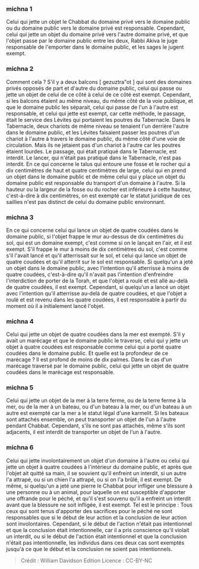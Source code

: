 
### michna 1
Celui qui jette un objet le Chabbat du domaine privé vers le domaine public ou du domaine public vers le domaine privé est responsable. Cependant, celui qui jette un objet du domaine privé vers l'autre domaine privé, et que l'objet passe par le domaine public entre les deux, Rabbi Akiva le juge responsable de l'emporter dans le domaine public, et les sages le jugent exempt.

### michna 2
Comment cela ? S'il y a deux balcons [ gezuztra"ot ] qui sont des domaines privés opposés de part et d'autre du domaine public, celui qui passe ou jette un objet de celui de ce côté à celui de ce côté est exempt. Cependant, si les balcons étaient au même niveau, du même côté de la voie publique, et que le domaine public les séparait, celui qui passe de l'un à l'autre est responsable, et celui qui jette est exempt, car cette méthode, le passage, était le service des Lévites qui portaient les poutres du Tabernacle. Dans le Tabernacle, deux chariots de même niveau se tenaient l'un derrière l'autre dans le domaine public, et les Lévites faisaient passer les poutres d'un chariot à l'autre à travers le domaine public, du même côté d'une voie de circulation. Mais ils ne jetaient pas d'un chariot à l'autre car les poutres étaient lourdes. Le passage, qui était pratiqué dans le Tabernacle, est interdit. Le lancer, qui n'était pas pratiqué dans le Tabernacle, n'est pas interdit. En ce qui concerne le talus qui entoure une fosse et le rocher qui a dix centimètres de haut et quatre centimètres de large, celui qui en prend un objet dans le domaine public et de même celui qui y place un objet du domaine public est responsable du transport d'un domaine à l'autre. Si la hauteur ou la largeur de la fosse ou du rocher est inférieure à cette hauteur, c'est-à-dire à dix centimètres, on est exempté car le statut juridique de ces saillies n'est pas distinct de celui du domaine public environnant.

### michna 3
En ce qui concerne celui qui lance un objet de quatre coudées dans le domaine public, si l'objet frappe le mur au-dessus de dix centimètres du sol, qui est un domaine exempt, c'est comme si on le lançait en l'air, et il est exempt. S'il frappe le mur à moins de dix centimètres du sol, c'est comme s'il l'avait lancé et qu'il atterrissait sur le sol, et celui qui lance un objet de quatre coudées et qu'il atterrit sur le sol est responsable. Si quelqu'un a jeté un objet dans le domaine public, avec l'intention qu'il atterrisse à moins de quatre coudées, c'est-à-dire qu'il n'avait pas l'intention d'enfreindre l'interdiction de porter de la Torah, et que l'objet a roulé et est allé au-delà de quatre coudées, il est exempt. Cependant, si quelqu'un a lancé un objet avec l'intention qu'il atterrisse au-delà de quatre coudées, et que l'objet a roulé et est revenu dans les quatre coudées, il est responsable à partir du moment où il a initialement lancé l'objet.

### michna 4
Celui qui jette un objet de quatre coudées dans la mer est exempté. S'il y avait un marécage et que le domaine public le traverse, celui qui y jette un objet à quatre coudées est responsable comme celui qui a porté quatre coudées dans le domaine public. Et quelle est la profondeur de ce marécage ? Il est profond de moins de dix palmes. Dans le cas d'un marécage traversé par le domaine public, celui qui jette un objet de quatre coudées dans le marécage est responsable.

### michna 5
Celui qui jette un objet de la mer à la terre ferme, ou de la terre ferme à la mer, ou de la mer à un bateau, ou d'un bateau à la mer, ou d'un bateau à un autre est exempté car la mer a le statut légal d'une karmelit. Si les bateaux sont attachés ensemble, on peut transporter un objet de l'un à l'autre pendant Chabbat. Cependant, s'ils ne sont pas attachés, même s'ils sont adjacents, il est interdit de transporter un objet de l'un à l'autre.

### michna 6
Celui qui jette involontairement un objet d'un domaine à l'autre ou celui qui jette un objet à quatre coudées à l'intérieur du domaine public, et après que l'objet ait quitté sa main, il se souvient qu'il enfreint un interdit, si un autre l'a attrapé, ou si un chien l'a attrapé, ou si on l'a brûlé, il est exempt. De même, si quelqu'un a jeté une pierre le Chabbat pour infliger une blessure à une personne ou à un animal, pour laquelle on est susceptible d'apporter une offrande pour le péché, et qu'il s'est souvenu qu'il a enfreint un interdit avant que la blessure ne soit infligée, il est exempt. Tel est le principe : Tous ceux qui sont tenus d'apporter des sacrifices pour le péché ne sont responsables que si le début de leur action et la conclusion de leur action sont involontaires. Cependant, si le début de l'action n'était pas intentionnel et que la conclusion était intentionnelle, car il a pris conscience qu'il violait un interdit, ou si le début de l'action était intentionnel et que la conclusion n'était pas intentionnelle, les individus dans ces deux cas sont exemptés jusqu'à ce que le début et la conclusion ne soient pas intentionnels.

>Crédit : William Davidson Edition
>Licence : CC-BY-NC